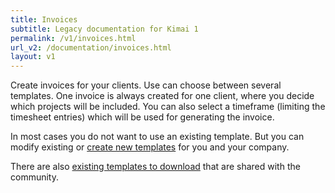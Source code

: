 ```yaml
---
title: Invoices
subtitle: Legacy documentation for Kimai 1
permalink: /v1/invoices.html
url_v2: /documentation/invoices.html
layout: v1
---
```


Create invoices for your clients. Use can choose between several templates.
One invoice is always created for one client, where you decide which projects will be included. You can also select a timeframe (limiting the timesheet entries) which will be used for generating the invoice.

In most cases you do not want to use an existing template. But you can modify existing or [create new templates](invoice-templates.html) for you and your company.

There are also [existing templates to download](https://github.com/kimai/invoice-templates) that are shared with the community.

